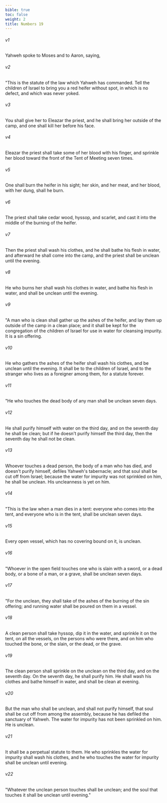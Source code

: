 ```yaml
---
bible: true
toc: false
weight: 2
title: Numbers 19
---
```


###### v1 
Yahweh spoke to Moses and to Aaron, saying, 

###### v2 
"This is the statute of the law which Yahweh has commanded. Tell the children of Israel to bring you a red heifer without spot, in which is no defect, and which was never yoked. 

###### v3 
You shall give her to Eleazar the priest, and he shall bring her outside of the camp, and one shall kill her before his face. 

###### v4 
Eleazar the priest shall take some of her blood with his finger, and sprinkle her blood toward the front of the Tent of Meeting seven times. 

###### v5 
One shall burn the heifer in his sight; her skin, and her meat, and her blood, with her dung, shall he burn. 

###### v6 
The priest shall take cedar wood, hyssop, and scarlet, and cast it into the middle of the burning of the heifer. 

###### v7 
Then the priest shall wash his clothes, and he shall bathe his flesh in water, and afterward he shall come into the camp, and the priest shall be unclean until the evening. 

###### v8 
He who burns her shall wash his clothes in water, and bathe his flesh in water, and shall be unclean until the evening. 

###### v9 
"A man who is clean shall gather up the ashes of the heifer, and lay them up outside of the camp in a clean place; and it shall be kept for the congregation of the children of Israel for use in water for cleansing impurity. It is a sin offering. 

###### v10 
He who gathers the ashes of the heifer shall wash his clothes, and be unclean until the evening. It shall be to the children of Israel, and to the stranger who lives as a foreigner among them, for a statute forever. 

###### v11 
"He who touches the dead body of any man shall be unclean seven days. 

###### v12 
He shall purify himself with water on the third day, and on the seventh day he shall be clean; but if he doesn't purify himself the third day, then the seventh day he shall not be clean. 

###### v13 
Whoever touches a dead person, the body of a man who has died, and doesn't purify himself, defiles Yahweh's tabernacle; and that soul shall be cut off from Israel; because the water for impurity was not sprinkled on him, he shall be unclean. His uncleanness is yet on him. 

###### v14 
"This is the law when a man dies in a tent: everyone who comes into the tent, and everyone who is in the tent, shall be unclean seven days. 

###### v15 
Every open vessel, which has no covering bound on it, is unclean. 

###### v16 
"Whoever in the open field touches one who is slain with a sword, or a dead body, or a bone of a man, or a grave, shall be unclean seven days. 

###### v17 
"For the unclean, they shall take of the ashes of the burning of the sin offering; and running water shall be poured on them in a vessel. 

###### v18 
A clean person shall take hyssop, dip it in the water, and sprinkle it on the tent, on all the vessels, on the persons who were there, and on him who touched the bone, or the slain, or the dead, or the grave. 

###### v19 
The clean person shall sprinkle on the unclean on the third day, and on the seventh day. On the seventh day, he shall purify him. He shall wash his clothes and bathe himself in water, and shall be clean at evening. 

###### v20 
But the man who shall be unclean, and shall not purify himself, that soul shall be cut off from among the assembly, because he has defiled the sanctuary of Yahweh. The water for impurity has not been sprinkled on him. He is unclean. 

###### v21 
It shall be a perpetual statute to them. He who sprinkles the water for impurity shall wash his clothes, and he who touches the water for impurity shall be unclean until evening. 

###### v22 
"Whatever the unclean person touches shall be unclean; and the soul that touches it shall be unclean until evening."



